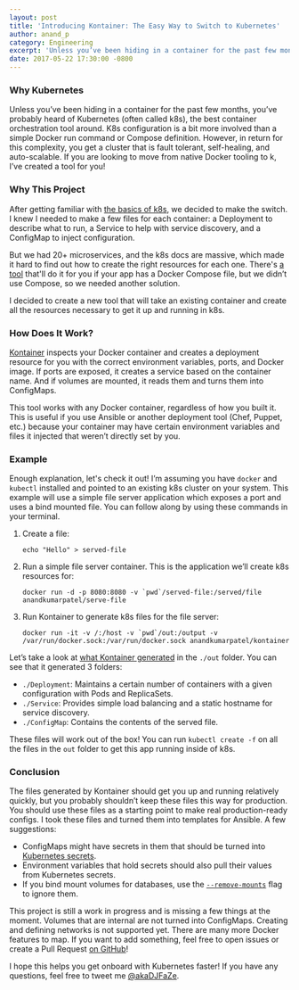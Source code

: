 ```yaml
---
layout: post
title: 'Introducing Kontainer: The Easy Way to Switch to Kubernetes'
author: anand_p
category: Engineering
excerpt: 'Unless you’ve been hiding in a container for the past few months, you’ve probably heard of Kubernetes (often called k8s), the best container orchestration tool around. K8s configuration is a bit more involved than a simple Docker run command or Compose definition. However, in return for this complexity, you get a cluster that is fault tolerant, self-healing, and auto-scalable. If you are looking to move from native Docker tooling to k8s, I’ve created a tool for you!'
date: 2017-05-22 17:30:00 -0800
---
```


### Why Kubernetes

Unless you’ve been hiding in a container for the past few months, you’ve probably heard of Kubernetes (often called k8s), the best container orchestration tool around. K8s configuration is a bit more involved than a simple Docker run command or Compose definition. However, in return for this complexity, you get a cluster that is fault tolerant, self-healing, and auto-scalable. If you are looking to move from native Docker tooling to k, I’ve created a tool for you!

### Why This Project

After getting familiar with [the basics of k8s](https://runnable.com/blog/kubernetes-how-do-i-do-that), we decided to make the switch. I knew I needed to make a few files for each container: a Deployment to describe what to run, a Service to help with service discovery, and a ConfigMap to inject configuration.

But we had 20+ microservices, and the k8s docs are massive, which made it hard to find out how to create the right resources for each one. There's [a tool](http://kompose.io/) that'll do it for you if your app has a Docker Compose file, but we didn’t use Compose, so we needed another solution.

I decided to create a new tool that will take an existing container and create all the resources necessary to get it up and running in k8s.

### How Does It Work?

[Kontainer](https://github.com/anandkumarpatel/kontainer) inspects your Docker container and creates a deployment resource for you with the correct environment variables, ports, and Docker image. If ports are exposed, it creates a service based on the container name. And if volumes are mounted, it reads them and turns them into ConfigMaps.

This tool works with any Docker container, regardless of how you built it. This is useful if you use Ansible or another deployment tool (Chef, Puppet, etc.) because your container may have certain environment variables and files it injected that weren’t directly set by you.

### Example

Enough explanation, let's check it out! I’m assuming you have `docker` and `kubectl` installed and pointed to an existing k8s cluster on your system. This example will use a simple file server application which exposes a port and uses a bind mounted file. You can follow along by using these commands in your terminal.

1. Create a file:
    ```shell
    echo "Hello" > served-file
    ```

2. Run a simple file server container. This is the application we’ll create k8s resources for:
    ```shell
    docker run -d -p 8080:8080 -v `pwd`/served-file:/served/file anandkumarpatel/serve-file
    ```

3. Run Kontainer to generate k8s files for the file server:
    ```shell
    docker run -it -v /:/host -v `pwd`/out:/output -v /var/run/docker.sock:/var/run/docker.sock anandkumarpatel/kontainer
    ```

Let’s take a look at [what Kontainer generated](https://gist.github.com/anandkumarpatel/90f95c3e29f5db5d5f367160d454db0d) in the `./out` folder. You can see that it generated 3 folders:

- `./Deployment`: Maintains a certain number of containers with a given configuration with Pods and ReplicaSets.
- `./Service`: Provides simple load balancing and a static hostname for service discovery.
- `./ConfigMap`: Contains the contents of the served file.

These files will work out of the box! You can run `kubectl create -f` on all the files in the `out` folder to get this app running inside of k8s.

### Conclusion

The files generated by Kontainer should get you up and running relatively quickly, but you probably shouldn’t keep these files this way for production. You should use these files as a starting point to make real production-ready configs. I took these files and turned them into templates for Ansible. A few suggestions:

- ConfigMaps might have secrets in them that should be turned into [Kubernetes secrets](https://kubernetes.io/docs/concepts/configuration/secret/).
- Environment variables that hold secrets should also pull their values from Kubernetes secrets.
- If you bind mount volumes for databases, use the [`--remove-mounts`](https://github.com/anandkumarpatel/kontainer#flags) flag to ignore them.

This project is still a work in progress and is missing a few things at the moment. Volumes that are internal are not turned into ConfigMaps. Creating and defining networks is not supported yet. There are many more Docker features to map. If you want to add something, feel free to open issues or create a Pull Request [on GitHub](https://github.com/anandkumarpatel/kontainer)!

I hope this helps you get onboard with Kubernetes faster! If you have any questions, feel free to tweet me [@akaDJFaZe](https://twitter.com/akaDJFaZe).
